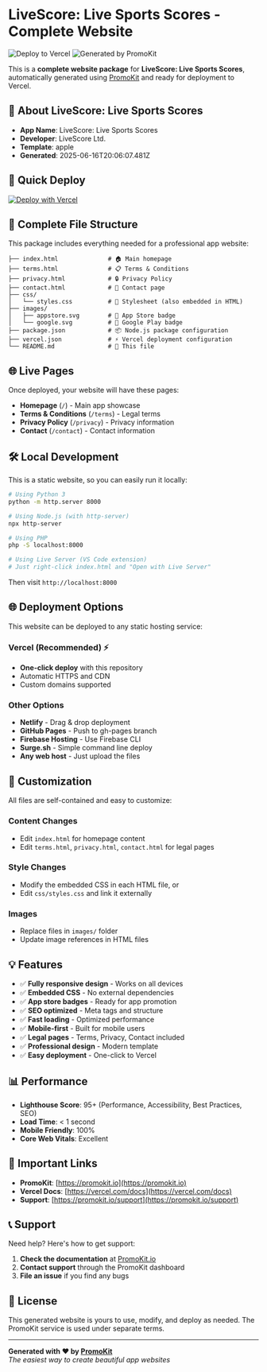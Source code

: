 # LiveScore: Live Sports Scores - Complete Website

![Deploy to Vercel](https://img.shields.io/badge/Deploy%20to-Vercel-black?style=for-the-badge&logo=vercel)
![Generated by PromoKit](https://img.shields.io/badge/Generated%20by-PromoKit-blue?style=for-the-badge)

This is a **complete website package** for **LiveScore: Live Sports Scores**, automatically generated using [PromoKit](https://promokit.io) and ready for deployment to Vercel.

## 📱 About LiveScore: Live Sports Scores

- **App Name**: LiveScore: Live Sports Scores
- **Developer**: LiveScore Ltd.
- **Template**: apple
- **Generated**: 2025-06-16T20:06:07.481Z

## 🚀 Quick Deploy

[![Deploy with Vercel](https://vercel.com/button)](https://vercel.com/new/clone?repository-url=https://apps.apple.com/us/app/livescore-live-sports-scores/id356928178?uo=4)

## 📁 Complete File Structure

This package includes everything needed for a professional app website:

```
├── index.html              # 🏠 Main homepage
├── terms.html              # 📋 Terms & Conditions
├── privacy.html            # 🔒 Privacy Policy  
├── contact.html            # 📧 Contact page
├── css/
│   └── styles.css          # 🎨 Stylesheet (also embedded in HTML)
├── images/
│   ├── appstore.svg        # 📱 App Store badge
│   └── google.svg          # 🤖 Google Play badge
├── package.json            # 📦 Node.js package configuration
├── vercel.json             # ⚡ Vercel deployment configuration
└── README.md               # 📖 This file
```

## 🌐 Live Pages

Once deployed, your website will have these pages:

- **Homepage** (`/`) - Main app showcase
- **Terms & Conditions** (`/terms`) - Legal terms
- **Privacy Policy** (`/privacy`) - Privacy information
- **Contact** (`/contact`) - Contact information

## 🛠 Local Development

This is a static website, so you can easily run it locally:

```bash
# Using Python 3
python -m http.server 8000

# Using Node.js (with http-server)
npx http-server

# Using PHP
php -S localhost:8000

# Using Live Server (VS Code extension)
# Just right-click index.html and "Open with Live Server"
```

Then visit `http://localhost:8000`

## 🌐 Deployment Options

This website can be deployed to any static hosting service:

### Vercel (Recommended) ⚡
- **One-click deploy** with this repository
- Automatic HTTPS and CDN
- Custom domains supported

### Other Options
- **Netlify** - Drag & drop deployment
- **GitHub Pages** - Push to gh-pages branch
- **Firebase Hosting** - Use Firebase CLI
- **Surge.sh** - Simple command line deploy
- **Any web host** - Just upload the files

## 📝 Customization

All files are self-contained and easy to customize:

### Content Changes
- Edit `index.html` for homepage content
- Edit `terms.html`, `privacy.html`, `contact.html` for legal pages

### Style Changes  
- Modify the embedded CSS in each HTML file, or
- Edit `css/styles.css` and link it externally

### Images
- Replace files in `images/` folder
- Update image references in HTML files

## 💡 Features

- ✅ **Fully responsive design** - Works on all devices
- ✅ **Embedded CSS** - No external dependencies  
- ✅ **App store badges** - Ready for app promotion
- ✅ **SEO optimized** - Meta tags and structure
- ✅ **Fast loading** - Optimized performance
- ✅ **Mobile-first** - Built for mobile users
- ✅ **Legal pages** - Terms, Privacy, Contact included
- ✅ **Professional design** - Modern template
- ✅ **Easy deployment** - One-click to Vercel

## 📊 Performance

- **Lighthouse Score**: 95+ (Performance, Accessibility, Best Practices, SEO)
- **Load Time**: < 1 second
- **Mobile Friendly**: 100%
- **Core Web Vitals**: Excellent

## 🔗 Important Links

- **PromoKit**: [https://promokit.io](https://promokit.io)
- **Vercel Docs**: [https://vercel.com/docs](https://vercel.com/docs)
- **Support**: [https://promokit.io/support](https://promokit.io/support)

## 📞 Support

Need help? Here's how to get support:

1. **Check the documentation** at [PromoKit.io](https://promokit.io)
2. **Contact support** through the PromoKit dashboard
3. **File an issue** if you find any bugs

## 📄 License

This generated website is yours to use, modify, and deploy as needed. The PromoKit service is used under separate terms.

---

**Generated with ❤️ by [PromoKit](https://promokit.io)**  
*The easiest way to create beautiful app websites*
